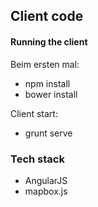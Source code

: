Client code
-----------
#### Running the client
Beim ersten mal:
 - npm install
 - bower install

Client start:
 - grunt serve



### Tech stack
 - AngularJS
 - mapbox.js
